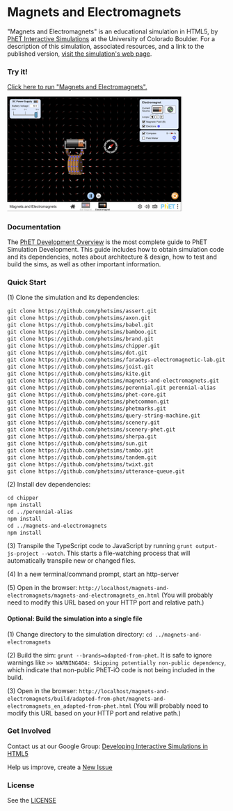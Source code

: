Magnets and Electromagnets
=============
"Magnets and Electromagnets" is an educational simulation in HTML5, by <a href="https://phet.colorado.edu/" target="_blank">PhET
Interactive Simulations</a>
at the University of Colorado Boulder. For a description of this simulation, associated resources, and a link to the
published version,
<a href="https://phet.colorado.edu/en/simulation/magnets-and-electromagnets" target="_blank">visit the simulation's web page</a>.

### Try it!

<a href="https://phet.colorado.edu/sims/html/magnets-and-electromagnets/latest/magnets-and-electromagnets_en.html" target="_blank">Click here to
run "Magnets and Electromagnets".</a>

<a href="https://phet.colorado.edu/sims/html/magnets-and-electromagnets/latest/magnets-and-electromagnets_en.html" target="_blank">
<img src="https://raw.githubusercontent.com/phetsims/magnets-and-electromagnets/main/assets/magnets-and-electromagnets-screenshot.png" alt="Screenshot" style="width: 400px;"/>
</a>

### Documentation

The <a href="https://github.com/phetsims/phet-info/blob/main/doc/phet-development-overview.md" target="_blank">PhET
Development Overview</a> is the most complete guide to PhET Simulation Development. This guide includes how to obtain
simulation code and its dependencies, notes about architecture & design, how to test and build the sims, as well as
other important information.

### Quick Start

(1) Clone the simulation and its dependencies:

```
git clone https://github.com/phetsims/assert.git
git clone https://github.com/phetsims/axon.git
git clone https://github.com/phetsims/babel.git
git clone https://github.com/phetsims/bamboo.git
git clone https://github.com/phetsims/brand.git
git clone https://github.com/phetsims/chipper.git
git clone https://github.com/phetsims/dot.git
git clone https://github.com/phetsims/faradays-electromagnetic-lab.git
git clone https://github.com/phetsims/joist.git
git clone https://github.com/phetsims/kite.git
git clone https://github.com/phetsims/magnets-and-electromagnets.git
git clone https://github.com/phetsims/perennial.git perennial-alias
git clone https://github.com/phetsims/phet-core.git
git clone https://github.com/phetsims/phetcommon.git
git clone https://github.com/phetsims/phetmarks.git
git clone https://github.com/phetsims/query-string-machine.git
git clone https://github.com/phetsims/scenery.git
git clone https://github.com/phetsims/scenery-phet.git
git clone https://github.com/phetsims/sherpa.git
git clone https://github.com/phetsims/sun.git
git clone https://github.com/phetsims/tambo.git
git clone https://github.com/phetsims/tandem.git
git clone https://github.com/phetsims/twixt.git
git clone https://github.com/phetsims/utterance-queue.git
```

(2) Install dev dependencies:

```
cd chipper
npm install
cd ../perennial-alias
npm install
cd ../magnets-and-electromagnets
npm install
```

(3) Transpile the TypeScript code to JavaScript by running `grunt output-js-project --watch`. This starts a file-watching process that will automatically transpile
new or changed files.

(4) In a new terminal/command prompt, start an http-server

(5) Open in the browser: `http://localhost/magnets-and-electromagnets/magnets-and-electromagnets_en.html` (You will probably need to modify this
URL based on your HTTP port and relative path.)

#### Optional: Build the simulation into a single file

(1) Change directory to the simulation directory: `cd ../magnets-and-electromagnets`

(2) Build the sim: `grunt --brands=adapted-from-phet`. It is safe to ignore warnings
like `>> WARNING404: Skipping potentially non-public dependency`, which indicate that non-public PhET-iO code is not
being included in the build.

(3) Open in the
browser: `http://localhost/magnets-and-electromagnets/build/adapted-from-phet/magnets-and-electromagnets_en_adapted-from-phet.html` (You will
probably need to modify this URL based on your HTTP port and relative path.)

### Get Involved

Contact us at our Google
Group: <a href="http://groups.google.com/forum/#!forum/developing-interactive-simulations-in-html5" target="_blank">
Developing Interactive Simulations in HTML5</a>

Help us improve, create a <a href="http://github.com/phetsims/magnets-and-electromagnets/issues/new" target="_blank">New Issue</a>

### License

See the <a href="https://github.com/phetsims/magnets-and-electromagnets/blob/main/LICENSE" target="_blank">LICENSE</a>
